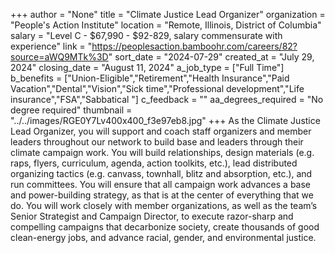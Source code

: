 +++
author = "None"
title = "Climate Justice Lead Organizer"
organization = "People's Action Institute"
location = "Remote, Illinois, District of Columbia"
salary = "Level C - $67,990 - $92-829, salary commensurate with experience"
link = "https://peoplesaction.bamboohr.com/careers/82?source=aWQ9MTk%3D"
sort_date = "2024-07-29"
created_at = "July 29, 2024"
closing_date = "August 11, 2024"
a_job_type = ["Full Time"]
b_benefits = ["Union-Eligible","Retirement","Health Insurance","Paid Vacation","Dental","Vision","Sick time","Professional development","Life insurance","FSA","Sabbatical "]
c_feedback = ""
aa_degrees_required = "No degree required"
thumbnail = "../../images/RGE0Y7Lv400x400_f3e97eb8.jpg"
+++
As the Climate Justice Lead Organizer, you will support and coach staff organizers and member leaders throughout our network to build base and leaders through their climate campaign work. You will build relationships, design materials (e.g. raps, flyers, curriculum, agenda, action toolkits, etc.), lead distributed organizing tactics (e.g. canvass, townhall, blitz and absorption, etc.), and run committees. You will ensure that all campaign work advances a base and power-building strategy, as that is at the center of everything that we do. You will work closely with member organizations, as well as the team’s Senior Strategist and Campaign Director, to execute razor-sharp and compelling campaigns that decarbonize society, create thousands of good clean-energy jobs, and advance racial, gender, and environmental justice. 
